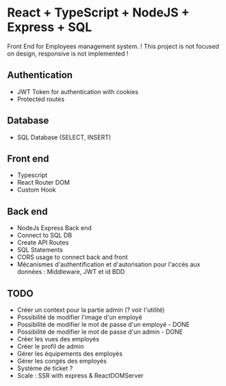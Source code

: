 # React + TypeScript + NodeJS + Express + SQL

Front End for Employees management system.
! This project is not focused on design, responsive is not implemented !

## Authentication

- JWT Token for authentication with cookies
- Protected routes

## Database

- SQL Database (SELECT, INSERT)

## Front end

- Typescript
- React Router DOM
- Custom Hook

## Back end

- NodeJs Express Back end
- Connect to SQL DB
- Create API Routes
- SQL Statements
- CORS usage to connect back and front
- Mécanismes d'authentification et d'autorisation pour l'accès aux données : Middleware, JWT et id BDD

## TODO

- Créer un context pour la partie admin (? voir l'utilité)
- Possibilité de modifier l'image d'un employé
- Possibilité de modifier le mot de passe d'un employé - DONE
- Possibilité de modifier le mot de passe d'un admin - DONE
- Créer les vues des employés
- Créer le profil de admin
- Gérer les équipements des employés
- Gérer les congés des employés
- Système de ticket ?
- Scale : SSR with express & ReactDOMServer
